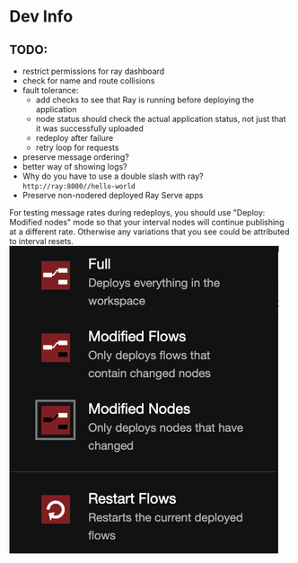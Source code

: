 # Dev Info



## TODO:
 - restrict permissions for ray dashboard
 - check for name and route collisions
 - fault tolerance:
    - add checks to see that Ray is running before deploying the application
    - node status should check the actual application status, not just that it was successfully uploaded
    - redeploy after failure
    - retry loop for requests
 - preserve message ordering?
 - better way of showing logs?
 - Why do you have to use a double slash with ray? `http://ray:8000//hello-world`
 - Preserve non-nodered deployed Ray Serve apps

For testing message rates during redeploys, you should use "Deploy: Modified nodes" mode so that your interval nodes will continue publishing at a different rate. Otherwise any variations that you see could be attributed to interval resets.
![alt text](public/deploy_mode.png)